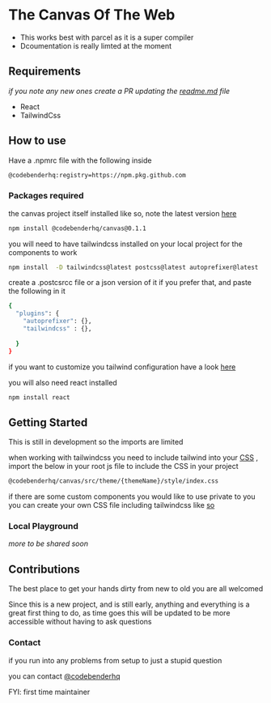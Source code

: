 # The Canvas Of The Web

- This works best with parcel as it is a super compiler
- Dcoumentation is really limted at the moment

## Requirements

*if you note any new ones create a PR updating the [readme.md](http://readme.md) file*

- React
- TailwindCss

## How to use

Have a .npmrc file with the following inside

```bash
@codebenderhq:registry=https://npm.pkg.github.com
```

### Packages required

the canvas project itself installed like so, note the latest version [here](https://github.com/codebenderhq/canvas/packages/1006868)

```bash
npm install @codebenderhq/canvas@0.1.1
```

you will need to have tailwindcss installed on your local project for the components to work

```bash
npm install  -D tailwindcss@latest postcss@latest autoprefixer@latest
```

create a  .postcsrcc file or a json version of it if you prefer that, and paste the following in it

```bash
{
  "plugins": {
    "autoprefixer": {},
    "tailwindcss" : {},
 
  }
}
```

if you want to customize you tailwind configuration have a look [here](https://tailwindcss.com/docs/installation#create-your-configuration-file)

you will also need react installed

```bash
npm install react
```

## Getting Started

This is still in development so the imports are limited

when working with tailwindcss you need to include tailwind into your [CSS](https://tailwindcss.com/docs/installation#include-tailwind-in-your-css) , import the below in your root js file to include the CSS in your project

```bash
@codebenderhq/canvas/src/theme/{themeName}/style/index.css
```

if there are some custom components you would like to use private to you you can create your own CSS file including tailwindcss like [so](https://tailwindcss.com/docs/installation#include-tailwind-in-your-css) 

### Local Playground
*more to be shared soon* 
## Contributions

The best place to get your hands dirty from new to old you are all welcomed

Since this is a new project, and is still early, anything and everything is a great first thing to do, as time goes this will be updated to be more accessible without having to ask questions

### Contact

if you run into any problems from setup to just a stupid question 

you can contact [@codebenderhq](https://twitter.com/codebenderhq)

FYI: first time maintainer
